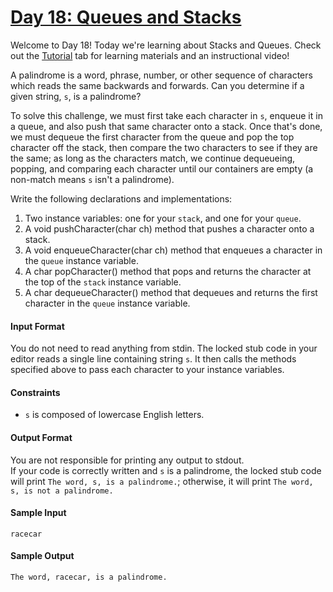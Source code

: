 # [Day 18: Queues and Stacks](https://www.hackerrank.com/challenges/30-queues-stacks)

Welcome to Day 18! Today we're learning about Stacks and Queues. Check out the [Tutorial](https://www.hackerrank.com/challenges/30-queues-stacks/tutorial) tab for learning materials and an instructional video!

A palindrome is a word, phrase, number, or other sequence of characters which reads the same backwards and forwards. Can you determine if a given string, `s`, is a palindrome?

To solve this challenge, we must first take each character in `s`, enqueue it in a queue, and also push that same character onto a stack. Once that's done, we must dequeue the first character from the queue and pop the top character off the stack, then compare the two characters to see if they are the same; as long as the characters match, we continue dequeueing, popping, and comparing each character until our containers are empty (a non-match means `s` isn't a palindrome).

Write the following declarations and implementations:

1. Two instance variables: one for your `stack`, and one for your `queue`.
2. A void pushCharacter(char ch) method that pushes a character onto a stack.
3. A void enqueueCharacter(char ch) method that enqueues a character in the `queue` instance variable.
4. A char popCharacter() method that pops and returns the character at the top of the `stack` instance variable.
5. A char dequeueCharacter() method that dequeues and returns the first character in the `queue` instance variable.

#### Input Format
You do not need to read anything from stdin. The locked stub code in your editor reads a single line containing string `s`. It then calls the methods specified above to pass each character to your instance variables.

#### Constraints
- `s` is composed of lowercase English letters.

#### Output Format
You are not responsible for printing any output to stdout.  
If your code is correctly written and `s` is a palindrome, the locked stub code will print `The word, s, is a palindrome.`; otherwise, it will print `The word, s, is not a palindrome.`

#### Sample Input
```
racecar
```

#### Sample Output
```
The word, racecar, is a palindrome.
```